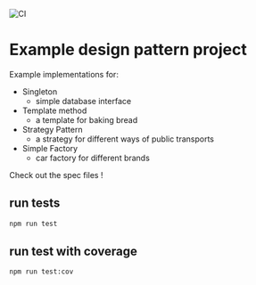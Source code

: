 ![CI](https://github.com/satv0878/pattern/workflows/CI/badge.svg?branch=master)

# Example design pattern project

Example implementations for:

-   Singleton
    -   simple database interface
-   Template method
    -   a template for baking bread
-   Strategy Pattern
    -   a strategy for different ways of public transports
-   Simple Factory
    -   car factory for different brands

Check out the spec files !

## run tests

```bash
npm run test
```

## run test with coverage

```bash
npm run test:cov
```
